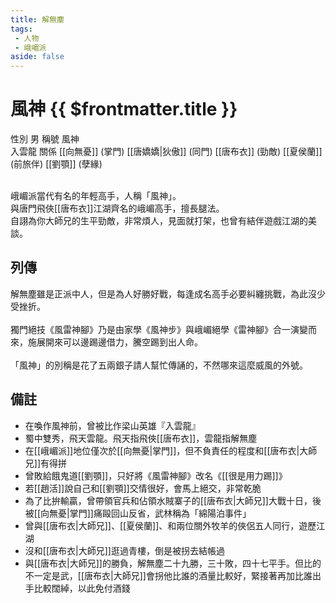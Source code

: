 ```yaml
---
title: 解無塵
tags:
 - 人物
 - 峨嵋派
aside: false
---
```


# 風神 {{ $frontmatter.title }}

<ChTabs position="bottom">
	<ChTab title="解無塵">
		<Ch src='/images/characters/special808/normal.png' position='right'/>
		<ChName nameZh='解無塵' nameEn='Jie Wu Chen' position='right' />
		<ChTable>
			<ChTr>
				<ChTd isTitle=true>
					性別
				</ChTd>
				<ChTd>
					男
				</ChTd>
			</ChTr>
			<ChTr>
				<ChTd isTitle=true>
					稱號
				</ChTd>
				<ChTd>
					風神<br>入雲龍
				</ChTd>
			</ChTr>
			<ChTr>
				<ChTd isTitle=true position='center'>
					關係
				</ChTd>
			</ChTr>
			<ChTr>
				<ChTd position='center'>
					[[向無憂]] (掌門)
				</ChTd>
			</ChTr>
			<ChTr>
				<ChTd position='center'>
					[[唐嬌嬌|狄傲]] (同門)
				</ChTd>
			</ChTr>
			<ChTr>
				<ChTd position='center'>
					[[唐布衣]] (勁敵)
				</ChTd>
			</ChTr>
			<ChTr>
				<ChTd position='center'>
					[[夏侯蘭]] (前旅伴)
				</ChTd>
			</ChTr>
			<ChTr>
				<ChTd position='center'>
					[[劉顎]] (孽緣)
				</ChTd>
			</ChTr>
		</ChTable>
	</ChTab>
</ChTabs>
<br><br>

峨嵋派當代有名的年輕高手，人稱「風神」。  
與唐門飛俠[[唐布衣]]江湖齊名的峨嵋高手，擅長腿法。  
自詡為你大師兄的生平勁敵，非常煩人，見面就打架，也曾有結伴遊戲江湖的美談。

## 列傳

<Tabs>
  <Tab title="列傳一">
	解無塵雖是正派中人，但是為人好勝好戰，每逢成名高手必要糾纏挑戰，為此沒少受挫折。<br><br>
	獨門絕技《風雷神腳》乃是由家學《風神步》與峨嵋絕學《雷神腳》合一演變而來，施展開來可以邊踢邊借力，騰空踢到出人命。<br><br>
	「風神」的別稱是花了五兩銀子請人幫忙傳誦的，不然哪來這麼威風的外號。
  </Tab>
</Tabs>

## 備註

- 在喚作風神前，曾被比作梁山英雄『入雲龍』
- 蜀中雙秀，飛天雲龍。飛天指飛俠[[唐布衣]]，雲龍指解無塵
- 在[[峨嵋派]]地位僅次於[[向無憂|掌門]]，但不負責任的程度和[[唐布衣|大師兄]]有得拼
- 曾敗給餓鬼道[[劉顎]]，只好將《風雷神腳》改名《[[很是用力踢]]》
- 若[[趙活]]說自己和[[劉顎]]交情很好，會馬上絕交，非常乾脆
- 為了比拚輸贏，曾帶領官兵和佔領水賊寨子的[[唐布衣|大師兄]]大戰十日，後被[[向無憂|掌門]]痛毆回山反省，武林稱為「綿陽泊事件」
- 曾與[[唐布衣|大師兄]]、[[夏侯蘭]]、和兩位關外牧羊的俠侶五人同行，遊歷江湖
- 沒和[[唐布衣|大師兄]]逛過青樓，倒是被拐去結帳過
- 與[[唐布衣|大師兄]]的勝負，解無塵二十九勝，三十敗，四十七平手。但比的不一定是武，[[唐布衣|大師兄]]會拐他比誰的酒量比較好，緊接著再加比誰出手比較闊綽，以此免付酒錢


